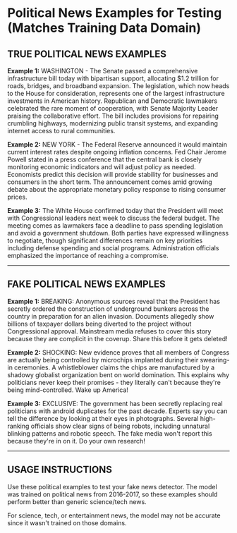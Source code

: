 # Political News Examples for Testing (Matches Training Data Domain)

## TRUE POLITICAL NEWS EXAMPLES

**Example 1:**
WASHINGTON - The Senate passed a comprehensive infrastructure bill today with bipartisan support, allocating $1.2 trillion for roads, bridges, and broadband expansion. The legislation, which now heads to the House for consideration, represents one of the largest infrastructure investments in American history. Republican and Democratic lawmakers celebrated the rare moment of cooperation, with Senate Majority Leader praising the collaborative effort. The bill includes provisions for repairing crumbling highways, modernizing public transit systems, and expanding internet access to rural communities.

**Example 2:**
NEW YORK - The Federal Reserve announced it would maintain current interest rates despite ongoing inflation concerns. Fed Chair Jerome Powell stated in a press conference that the central bank is closely monitoring economic indicators and will adjust policy as needed. Economists predict this decision will provide stability for businesses and consumers in the short term. The announcement comes amid growing debate about the appropriate monetary policy response to rising consumer prices.

**Example 3:**
The White House confirmed today that the President will meet with Congressional leaders next week to discuss the federal budget. The meeting comes as lawmakers face a deadline to pass spending legislation and avoid a government shutdown. Both parties have expressed willingness to negotiate, though significant differences remain on key priorities including defense spending and social programs. Administration officials emphasized the importance of reaching a compromise.

---

## FAKE POLITICAL NEWS EXAMPLES

**Example 1:**
BREAKING: Anonymous sources reveal that the President has secretly ordered the construction of underground bunkers across the country in preparation for an alien invasion. Documents allegedly show billions of taxpayer dollars being diverted to the project without Congressional approval. Mainstream media refuses to cover this story because they are complicit in the coverup. Share this before it gets deleted!

**Example 2:**
SHOCKING: New evidence proves that all members of Congress are actually being controlled by microchips implanted during their swearing-in ceremonies. A whistleblower claims the chips are manufactured by a shadowy globalist organization bent on world domination. This explains why politicians never keep their promises - they literally can't because they're being mind-controlled. Wake up America!

**Example 3:**
EXCLUSIVE: The government has been secretly replacing real politicians with android duplicates for the past decade. Experts say you can tell the difference by looking at their eyes in photographs. Several high-ranking officials show clear signs of being robots, including unnatural blinking patterns and robotic speech. The fake media won't report this because they're in on it. Do your own research!

---

## USAGE INSTRUCTIONS

Use these political examples to test your fake news detector. The model was trained on political news from 2016-2017, so these examples should perform better than generic science/tech news.

For science, tech, or entertainment news, the model may not be accurate since it wasn't trained on those domains.
